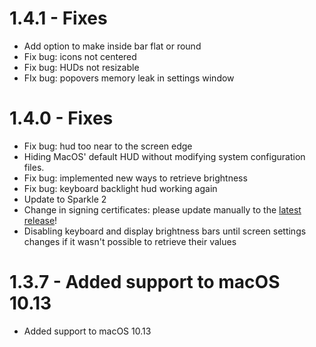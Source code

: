 # 1.4.1 - Fixes
* Add option to make inside bar flat or round
* Fix bug: icons not centered
* Fix bug: HUDs not resizable
* FIx bug: popovers memory leak in settings window

# 1.4.0 - Fixes
* Fix bug: hud too near to the screen edge
* Hiding MacOS' default HUD without modifying system configuration files.
* Fix bug: implemented new ways to retrieve brightness
* Fix bug: keyboard backlight hud working again
* Update to Sparkle 2
* Change in signing certificates: please update manually to the [latest release](https://github.com/AlexPerathoner/SlimHUD/releases/download/v1.4.0/SlimHUD.zip)!
* Disabling keyboard and display brightness bars until screen settings changes if it wasn't possible to retrieve their values

# 1.3.7 - Added support to macOS 10.13
* Added support to macOS 10.13
